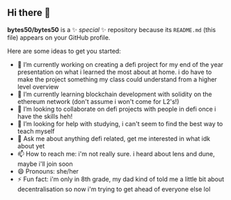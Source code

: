 ## Hi there 👋

**bytes50/bytes50** is a ✨ _special_ ✨ repository because its `README.md` (this file) appears on your GitHub profile.

Here are some ideas to get you started:

- 🔭 I’m currently working on creating a defi project for my end of the year presentation on what i learned the most about at home. i do have to make the project something my class could understand from a higher level overview
- 🌱 I’m currently learning blockchain development with solidity on the ethereum network (don't assume i won't come for L2's!)
- 👯 I’m looking to collaborate on defi projects with people in defi once i have the skills heh!
- 🤔 I’m looking for help with studying, i can't seem to find the best way to teach myself
- 💬 Ask me about anything defi related, get me interested in what idk about yet
- 📫 How to reach me: i'm not really sure. i heard about lens and dune, maybe i'll join soon
- 😄 Pronouns: she/her
- ⚡ Fun fact: i'm only in 8th grade, my dad kind of told me a little bit about decentralisation so now i'm trying to get ahead of everyone else lol
